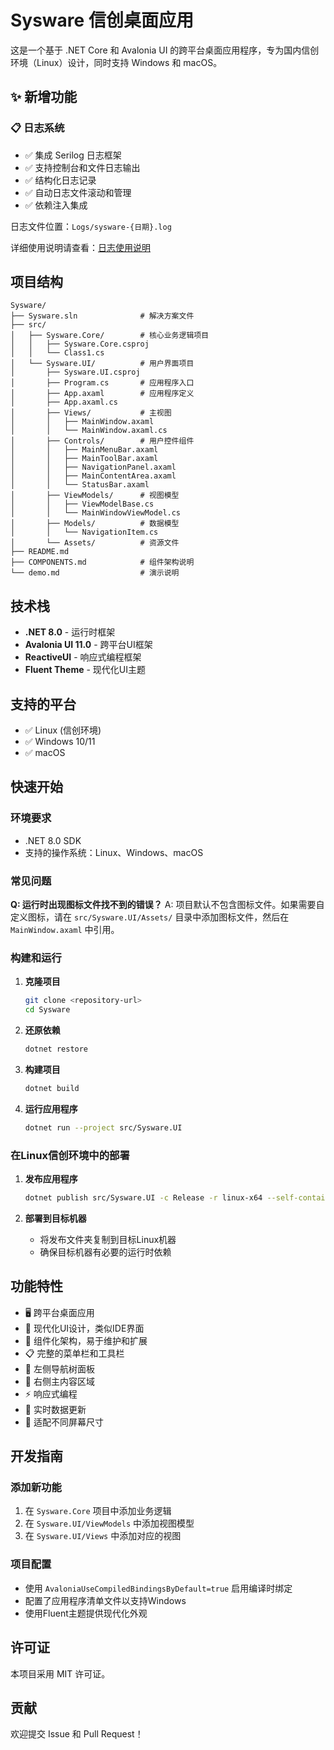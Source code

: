 # Sysware 信创桌面应用

这是一个基于 .NET Core 和 Avalonia UI 的跨平台桌面应用程序，专为国内信创环境（Linux）设计，同时支持 Windows 和 macOS。

## ✨ 新增功能

### 📋 日志系统
- ✅ 集成 Serilog 日志框架
- ✅ 支持控制台和文件日志输出
- ✅ 结构化日志记录
- ✅ 自动日志文件滚动和管理
- ✅ 依赖注入集成

日志文件位置：`Logs/sysware-{日期}.log`

详细使用说明请查看：[日志使用说明](docs/Logging-使用说明.md)

## 项目结构

```
Sysware/
├── Sysware.sln              # 解决方案文件
├── src/
│   ├── Sysware.Core/        # 核心业务逻辑项目
│   │   ├── Sysware.Core.csproj
│   │   └── Class1.cs
│   └── Sysware.UI/          # 用户界面项目
│       ├── Sysware.UI.csproj
│       ├── Program.cs       # 应用程序入口
│       ├── App.axaml        # 应用程序定义
│       ├── App.axaml.cs
│       ├── Views/           # 主视图
│       │   ├── MainWindow.axaml
│       │   └── MainWindow.axaml.cs
│       ├── Controls/        # 用户控件组件
│       │   ├── MainMenuBar.axaml
│       │   ├── MainToolBar.axaml
│       │   ├── NavigationPanel.axaml
│       │   ├── MainContentArea.axaml
│       │   └── StatusBar.axaml
│       ├── ViewModels/      # 视图模型
│       │   ├── ViewModelBase.cs
│       │   └── MainWindowViewModel.cs
│       ├── Models/          # 数据模型
│       │   └── NavigationItem.cs
│       └── Assets/          # 资源文件
├── README.md
├── COMPONENTS.md            # 组件架构说明
└── demo.md                  # 演示说明
```

## 技术栈

- **.NET 8.0** - 运行时框架
- **Avalonia UI 11.0** - 跨平台UI框架
- **ReactiveUI** - 响应式编程框架
- **Fluent Theme** - 现代化UI主题

## 支持的平台

- ✅ Linux (信创环境)
- ✅ Windows 10/11
- ✅ macOS

## 快速开始

### 环境要求

- .NET 8.0 SDK
- 支持的操作系统：Linux、Windows、macOS

### 常见问题

**Q: 运行时出现图标文件找不到的错误？**
A: 项目默认不包含图标文件。如果需要自定义图标，请在 `src/Sysware.UI/Assets/` 目录中添加图标文件，然后在 `MainWindow.axaml` 中引用。

### 构建和运行

1. **克隆项目**
   ```bash
   git clone <repository-url>
   cd Sysware
   ```

2. **还原依赖**
   ```bash
   dotnet restore
   ```

3. **构建项目**
   ```bash
   dotnet build
   ```

4. **运行应用程序**
   ```bash
   dotnet run --project src/Sysware.UI
   ```

### 在Linux信创环境中的部署

1. **发布应用程序**
   ```bash
   dotnet publish src/Sysware.UI -c Release -r linux-x64 --self-contained
   ```

2. **部署到目标机器**
   - 将发布文件夹复制到目标Linux机器
   - 确保目标机器有必要的运行时依赖

## 功能特性

- 🖥️ 跨平台桌面应用
- 🎨 现代化UI设计，类似IDE界面
- 🧩 组件化架构，易于维护和扩展
- 📋 完整的菜单栏和工具栏
- 🌳 左侧导航树面板
- 📄 右侧主内容区域
- ⚡ 响应式编程
- 🔄 实时数据更新
- 📱 适配不同屏幕尺寸

## 开发指南

### 添加新功能

1. 在 `Sysware.Core` 项目中添加业务逻辑
2. 在 `Sysware.UI/ViewModels` 中添加视图模型
3. 在 `Sysware.UI/Views` 中添加对应的视图

### 项目配置

- 使用 `AvaloniaUseCompiledBindingsByDefault=true` 启用编译时绑定
- 配置了应用程序清单文件以支持Windows
- 使用Fluent主题提供现代化外观

## 许可证

本项目采用 MIT 许可证。

## 贡献

欢迎提交 Issue 和 Pull Request！
